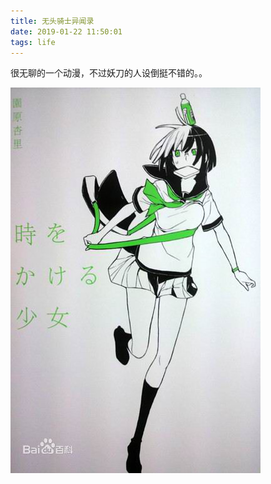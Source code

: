 ```yaml
---
title: 无头骑士异闻录
date: 2019-01-22 11:50:01
tags: life
---
```


很无聊的一个动漫，不过妖刀的人设倒挺不错的。。

![妖刀](./images/无头骑士.jpg)
